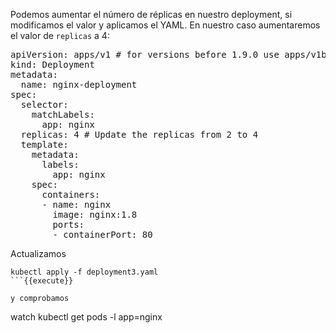 Podemos aumentar el número de réplicas en nuestro deployment, si modificamos el valor y aplicamos el YAML. En nuestro caso aumentaremos el valor de `replicas` a 4:

<pre class="file">
apiVersion: apps/v1 # for versions before 1.9.0 use apps/v1beta2
kind: Deployment
metadata:
  name: nginx-deployment
spec:
  selector:
    matchLabels:
      app: nginx
  replicas: 4 # Update the replicas from 2 to 4
  template:
    metadata:
      labels:
        app: nginx
    spec:
      containers:
      - name: nginx
        image: nginx:1.8
        ports:
        - containerPort: 80
</pre>

Actualizamos

```
kubectl apply -f deployment3.yaml
```{{execute}}

y comprobamos

```
watch kubectl get pods -l app=nginx
```{{execute}}
